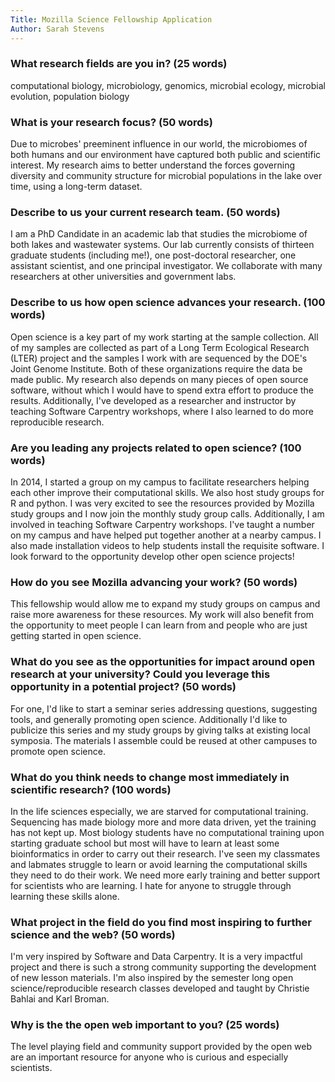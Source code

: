```yaml
---
Title: Mozilla Science Fellowship Application
Author: Sarah Stevens
---
```



### What research fields are you in? (25 words)  
computational biology, microbiology, genomics, microbial ecology, microbial evolution, population biology

### What is your research focus? (50 words)  
Due to microbes' preeminent influence in our world, the microbiomes of both humans and our environment have captured both public and scientific interest.
My research aims to better understand the forces governing diversity and community structure for microbial populations in the lake over time, using a long-term dataset.

### Describe to us your current research team. (50 words)  
I am a PhD Candidate in an academic lab that studies the microbiome of both lakes and wastewater systems.
Our lab currently consists of thirteen graduate students (including me!), one post-doctoral researcher, one assistant scientist, and one principal investigator.
We collaborate with many researchers at other universities and government labs.


### Describe to us how open science advances your research. (100 words)  
Open science is a key part of my work starting at the sample collection.
All of my samples are collected as part of a Long Term Ecological Research (LTER) project and the samples I work with are sequenced by the DOE's Joint Genome Institute.
Both of these organizations require the data be made public.
My research also depends on many pieces of open source software, without which I would have to spend extra effort to produce the results.
Additionally, I've developed as a researcher and instructor by teaching Software Carpentry workshops, where I also learned to do more reproducible research.

### Are you leading any projects related to open science? (100 words)  
In 2014, I started a group on my campus to facilitate researchers helping each other improve their computational skills.  We also host study groups for R and python.  I was very excited to see the resources provided by Mozilla study groups and I now join the monthly study group calls.
Additionally, I am involved in teaching Software Carpentry workshops.  I've taught a number on my campus and have helped put together another at a nearby campus.  I also made installation videos to help students install the requisite software.
I look forward to the opportunity develop other open science projects!

### How do you see Mozilla advancing your work? (50 words)  
This fellowship would allow me to expand my study groups on campus and raise more awareness for these resources.
My work will also benefit from the opportunity to meet people I can learn from and people who are just getting started in open science.

### What do you see as the opportunities for impact around open research at your university? Could you leverage this opportunity in a potential project? (50 words)
For one, I'd like to start a seminar series addressing questions, suggesting tools, and generally promoting open science.
Additionally I'd like to publicize this series and my study groups by giving talks at existing local symposia.
The materials I assemble could be reused at other campuses to promote open science.

### What do you think needs to change most immediately in scientific research? (100 words)
In the life sciences especially, we are starved for computational training.  Sequencing has made biology more and more data driven, yet the training has not kept up.  Most biology students have no computational training upon starting graduate school but most will have to learn at least some bioinformatics in order to carry out their research.  I've seen my classmates and labmates struggle to learn or avoid learning the computational skills they need to do their work.  We need more early training and better support for scientists who are learning.  I hate for anyone to struggle through learning these skills alone.

### What project in the field do you find most inspiring to further science and the web? (50 words)
I'm very inspired by Software and Data Carpentry.  It is a very impactful project and there is such a strong community supporting the development of new lesson materials.
I'm also inspired by the semester long open science/reproducible research classes developed and taught by Christie Bahlai and Karl Broman.

### Why is the the open web important to you? (25 words)
The level playing field and community support provided by the open web are an important resource for anyone who is curious and especially scientists.
